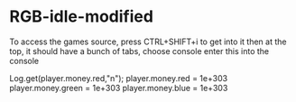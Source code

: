 # RGB-idle-modified
To access the games source, press CTRL+SHIFT+i to get into it
then at the top, it should have a bunch of tabs, choose console
enter this into the console
    
    
Log.get(player.money.red,"n");
  player.money.red = 1e+303
  player.money.green = 1e+303
  player.money.blue = 1e+303
